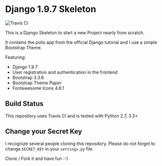 # Django 1.9.7 Skeleton

![Travis CI](https://api.travis-ci.org/n2o/django-skeleton.svg?branch=master)

This is a Django Skeleton to start a new Project nearly from scratch.

It contains the polls app from the official Django tutorial and I use a simple Bootstrap Theme.

Featuring:
* Django 1.9.7
* User registration and authentication in the frontend
* Bootstrap 3.3.6
* Bootstrap Theme *Paper*
* Fontawesome Icons 4.6.1

## Build Status
This repository uses Travis CI and is tested with Python 2.7, 3.3+

## Change your Secret Key
I recognize several people cloning this repository. Please do not forget to change `SECRET_KEY` in your `settings.py` file.

Clone / Fork it and have fun :-)
